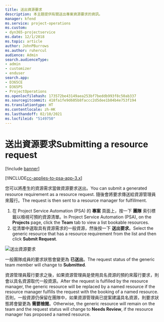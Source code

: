 ```yaml
---
title: 送出資源要求
description: 本主題提供有關送出專案資源要求的資訊。
manager: kfend
ms.service: project-operations
ms.custom:
- dyn365-projectservice
ms.date: 12/1/2018
ms.topic: article
author: JohnPBurrows
ms.author: ruhercul
audience: Admin
search.audienceType:
- admin
- customizer
- enduser
search.app:
- D365CE
- D365PS
- ProjectOperations
ms.openlocfilehash: 173572be43149aea253bf7beddb993f8c50ab337
ms.sourcegitcommit: 418fa1fe9d605b8faccc2d5dee1b04b4e753f194
ms.translationtype: HT
ms.contentlocale: zh-HK
ms.lasthandoff: 02/10/2021
ms.locfileid: "5149750"
---
```

# <a name="submitting-a-resource-request"></a><span data-ttu-id="a4540-103">送出資源要求</span><span class="sxs-lookup"><span data-stu-id="a4540-103">Submitting a resource request</span></span>

[!include [banner](../includes/psa-now-project-operations.md)]

[!INCLUDE[cc-applies-to-psa-app-3.x](../includes/cc-applies-to-psa-app-3x.md)]

<span data-ttu-id="a4540-104">您可以將產生的資源需求當做資源要求送出。</span><span class="sxs-lookup"><span data-stu-id="a4540-104">You can submit a generated resource requirement as a resource request.</span></span> <span data-ttu-id="a4540-105">隨後會將要求傳送給資源管理員來履行。</span><span class="sxs-lookup"><span data-stu-id="a4540-105">The request is then sent to a resource manager for fulfillment.</span></span>

1. <span data-ttu-id="a4540-106">在 Project Service Automation (PSA) 的 **專案** 頁面上，按一下 **團隊** 索引標籤以檢視可預約資源清單。</span><span class="sxs-lookup"><span data-stu-id="a4540-106">In Project Service Automation (PSA), on the **Projects** page, click the **Team** tab to view a list bookable resources.</span></span> 
2. <span data-ttu-id="a4540-107">從清單中選取具有資源需求的一般資源，然後按一下 **送出要求**。</span><span class="sxs-lookup"><span data-stu-id="a4540-107">Select the generic resource that has a resource requirement from the list and then click **Submit Request**.</span></span>

![送出資源要求](media/RM-how-to-18.png)

<span data-ttu-id="a4540-109">一般團隊成員的要求狀態會變更為 **已送出**。</span><span class="sxs-lookup"><span data-stu-id="a4540-109">The request status of the generic team member will change to **Submitted**.</span></span>

<span data-ttu-id="a4540-110">資源管理員履行要求之後，如果資源管理員是使用具名資源的預約來履行要求，則會以具名資源取代一般資源。</span><span class="sxs-lookup"><span data-stu-id="a4540-110">After the request is fulfilled by the resource manager, the generic resource will be replaced by a named resource if the resource manager fulfills the request with the booking of a named resource.</span></span> <span data-ttu-id="a4540-111">否則，一般資源仍保留在團隊中，如果資源管理員已提案建議具名資源，則要求狀態將會變更為 **需要檢閱**。</span><span class="sxs-lookup"><span data-stu-id="a4540-111">Otherwise, the generic resource will remain on the team and the request status will change to **Needs Review**, if the resource manager has proposed a named resource.</span></span>
